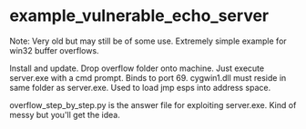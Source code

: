 # example_vulnerable_echo_server

Note: Very old but may still be of some use. Extremely simple example for win32 buffer overflows.

Install and update. Drop overflow folder onto machine. Just execute server.exe with a cmd prompt. Binds to port 69. cygwin1.dll must reside in same folder as server.exe. Used to load jmp esps into address space.

overflow_step_by_step.py is the answer file for exploiting server.exe. Kind of messy but you'll get the idea.
